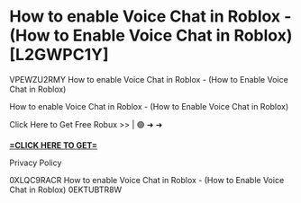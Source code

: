 # How to enable Voice Chat in Roblox - (How to Enable Voice Chat in Roblox) [L2GWPC1Y]

VPEWZU2RMY How to enable Voice Chat in Roblox - (How to Enable Voice Chat in Roblox)

How to enable Voice Chat in Roblox - (How to Enable Voice Chat in Roblox)

Click Here to Get Free Robux >> | 🟢 ➜ ➜ 

**[=CLICK HERE TO GET=](https://www.google.com/url?q=https%3A%2F%2Fappbitly.com%2FLfnyn)**

Privacy Policy

 0XLQC9RACR How to enable Voice Chat in Roblox - (How to Enable Voice Chat in Roblox) 0EKTUBTR8W

